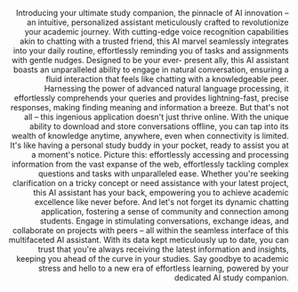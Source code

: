 <p style="text-align: right">Introducing your ultimate study companion, the pinnacle of AI innovation – an intuitive, personalized assistant meticulously crafted to revolutionize your academic journey. With cutting-edge voice recognition capabilities akin to chatting with a trusted friend, this AI marvel seamlessly integrates into your daily routine, effortlessly reminding you of tasks and assignments with gentle nudges. Designed to be your ever- present ally, this AI assistant boasts an unparalleled ability to engage in natural conversation, ensuring a fluid interaction that feels like chatting with a knowledgeable peer. Harnessing the power of advanced natural language processing, it effortlessly comprehends your queries and provides lightning-fast, precise responses, making finding meaning and information a breeze. But that's not all – this ingenious application doesn't just thrive online. With the unique ability to download and store conversations offline, you can tap into its wealth of knowledge anytime, anywhere, even when connectivity is limited. It's like having a personal study buddy in your pocket, ready to assist you at a moment's notice. Picture this: effortlessly accessing and processing information from the vast expanse of the web, effortlessly tackling complex questions and tasks with unparalleled ease. Whether you're seeking clarification on a tricky concept or need assistance with your latest project, this AI assistant has your back, empowering you to achieve academic excellence like never before. And let's not forget its dynamic chatting application, fostering a sense of community and connection among students. Engage in stimulating conversations, exchange ideas, and collaborate on projects with peers – all within the seamless interface of this multifaceted AI assistant. With its data kept meticulously up to date, you can trust that you're always receiving the latest information and insights, keeping you ahead of the curve in your studies. Say goodbye to academic stress and hello to a new era of effortless learning, powered by your dedicated AI study companion.</p>
